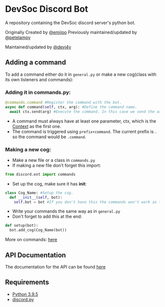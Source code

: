 # DevSoc Discord Bot
A repository containing the DevSoc discord server's python bot.

Originally Created by [@emiipo](https://github.com/emiipo)
Previously maintained/updated by [@petelampy](https://github.com/petelampy)

Maintained/updated by [@devj4y](https://github.com/devj4y)

## Adding a command
To add a command either do it in `general.py` or make a new cog(class with its own listeners and commands):

### Adding it in commands.py:
```python
@commands.command #Register the command with the bot.
async def command(self, ctx, arg): #Define the command name.
  await ctx.send(arg) #Execute the command. In this case we send the argument passed back to the user.
```
* A command must always have at least one parameter, ctx, which is the [Context](https://discordpy.readthedocs.io/en/rewrite/ext/commands/api.html#discord.ext.commands.Context) as the first one.
* The command is triggered using `prefix+command`. The current prefix is `.` so the command would be `.command`.

### Making a new cog:
* Make a new file or a class in `commands.py`
* If making a new file don't forget this import:
```python
from discord.ext import commands
```
* Set up the cog, make sure it has __init__:
```python
class Cog_Name: #Setup the cog.
  def __init__(self, bot):
    self.bot = bot #If you don't have this the commands won't work as they won't be able to get ctx(context).
```
* Write your commands the same way as in `general.py`
* Don't forget to add this at the end:
```python
def setup(bot):
  bot.add_cog(Cog_Name(bot))
```


More on commands: [here](https://discordpy.readthedocs.io/en/rewrite/ext/commands/commands.html)

## API Documentation
The documentation for the API can be found [here](https://discordpy.readthedocs.io/en/rewrite/index.html)


## Requirements
* [Python 3.9.5](https://www.python.org/downloads/release/python-395/)
* [discord.py](https://github.com/Rapptz/discord.py)
